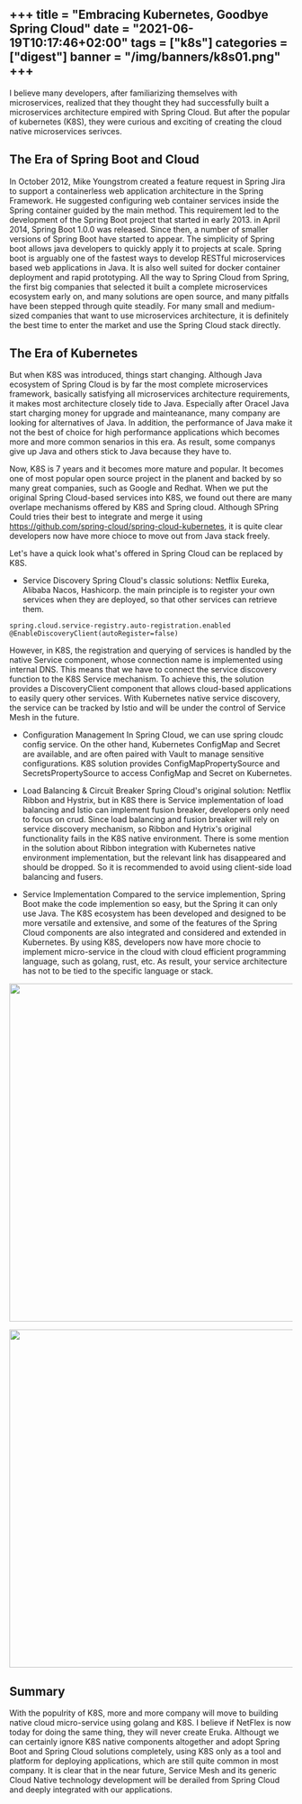 +++
title = "Embracing Kubernetes, Goodbye Spring Cloud"
date = "2021-06-19T10:17:46+02:00"
tags = ["k8s"]
categories = ["digest"]
banner = "/img/banners/k8s01.png"
+++
---
I believe many developers, after familiarizing themselves with microservices, realized that they thought they had successfully built a microservices architecture empired with Spring Cloud. But after the popular of kubernetes (K8S), they were curious and exciting of creating the cloud native microservices serivces.

## The Era of Spring Boot and Cloud
In October 2012, Mike Youngstrom created a feature request in Spring Jira to support a containerless web application architecture in the Spring Framework. He suggested configuring web container services inside the Spring container guided by the main method. This requirement led to the development of the Spring Boot project that started in early 2013. in April 2014, Spring Boot 1.0.0 was released. Since then, a number of smaller versions of Spring Boot have started to appear.
The simplicity of Spring boot allows java developers to quickly apply it to projects at scale. Spring boot is arguably one of the fastest ways to develop RESTful microservices based web applications in Java. It is also well suited for docker container deployment and rapid prototyping. All the way to Spring Cloud from Spring, the first big companies that selected it built a complete microservices ecosystem early on, and many solutions are open source, and many pitfalls have been stepped through quite steadily. For many small and medium-sized companies that want to use microservices architecture, it is definitely the best time to enter the market and use the Spring Cloud stack directly.

## The Era of Kubernetes
But when K8S was introduced, things start changing. Although Java ecosystem of Spring Cloud is by far the most complete microservices framework, basically satisfying all microservices architecture requirements, it makes most architecture closely tide to Java. Especially after Oracel Java start charging money for upgrade and mainteanance, many company are looking for alternatives of Java. In addition, the performance of Java make it not the best of choice for high performance applications which becomes more and more common senarios in this era. As result, some companys give up Java and others stick to Java because they have to.

Now, K8S is 7 years and it becomes more mature and popular. It becomes one of most popular open source project in the planent and backed by so many great companies, such as Google and Redhat. When we put the original Spring Cloud-based services into K8S, we found out there are many overlape mechanisms offered by K8S and Spring cloud. Although SPring Could tries their best to integrate and merge it using https://github.com/spring-cloud/spring-cloud-kubernetes, it is quite clear developers now have more chioce to move out from Java stack freely.

Let's have a quick look what's offered in Spring Cloud can be replaced by K8S.

* Service Discovery
Spring Cloud's classic solutions: Netflix Eureka, Alibaba Nacos, Hashicorp. the main principle is to register your own services when they are deployed, so that other services can retrieve them.
```
spring.cloud.service-registry.auto-registration.enabled
@EnableDiscoveryClient(autoRegister=false)
```
However, in K8S, the registration and querying of services is handled by the native Service component, whose connection name is implemented using internal DNS. This means that we have to connect the service discovery function to the K8S Service mechanism. To achieve this, the solution provides a DiscoveryClient component that allows cloud-based applications to easily query other services. With Kubernetes native service discovery, the service can be tracked by Istio and will be under the control of Service Mesh in the future.

* Configuration Management
In Spring Cloud, we can use spring cloudc config service. On the other hand, Kubernetes ConfigMap and Secret are available, and are often paired with Vault to manage sensitive configurations. K8S solution provides ConfigMapPropertySource and SecretsPropertySource to access ConfigMap and Secret on Kubernetes.

* Load Balancing & Circuit Breaker
Spring Cloud's original solution: Netflix Ribbon and Hystrix, but in K8S there is Service implementation of load balancing and Istio can implement fusion breaker, developers only need to focus on crud. Since load balancing and fusion breaker will rely on service discovery mechanism, so Ribbon and Hytrix's original functionality fails in the K8S native environment. There is some mention in the solution about Ribbon integration with Kubernetes native environment implementation, but the relevant link has disappeared and should be dropped. So it is recommended to avoid using client-side load balancing and fusers.

* Service Implementation
Compared to the service implemention, Spring Boot make the code implemention so easy, but the Spring it can only use Java. The K8S ecosystem has been developed and designed to be more versatile and extensive, and some of the features of the Spring Cloud components are also integrated and considered and extended in Kubernetes. By using K8S, developers now have more chocie to implement micro-service in the cloud with cloud efficient programming language, such as golang, rust, etc. As result, your service architecture has not to be tied to the specific language or stack.
<p align="center"><img src="/img/banners/k8s_spring_02.png" width="600"></p>

<p align="center"><img src="/img/banners/k8s_spring.png" width="600"></p>

## Summary
With the populrity of K8S, more and more company will move to building native cloud micro-service using golang and K8S. I believe if NetFlex is now today for doing the same thing, they will never create Eruka. Althougt we can certainly ignore K8S native components altogether and adopt Spring Boot and Spring Cloud solutions completely, using K8S only as a tool and platform for deploying applications, which are still quite common in most company. It is clear that in the near future, Service Mesh and its generic Cloud Native technology development will be derailed from Spring Cloud and deeply integrated with our applications.